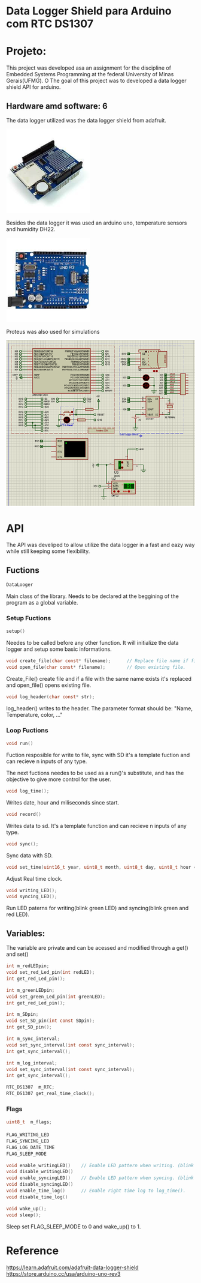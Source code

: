 # Data Logger Shield para Arduino com RTC DS1307

# Projeto: 

This project was developed asa an assignment for the discipline of Embedded Systems Programming at the federal University of Minas Gerais(UFMG). O The goal of this project was to developed a data logger shield API for arduino.

## Hardware amd software: 6

The data logger utilized was the data logger shield from adafruit.

![image](Images/Data_Logger.jpg)

Besides the data logger it was used an arduino uno, temperature sensors and humidity DH22.

![image](Images/Arduino.jpg)

Proteus was also used for simulations

![image](Images/Proteus.png)

# API

The API was develiped to allow utilize the data logger in a fast and eazy way while still keeping some flexibility.

## Fuctions

```C
DataLooger
```
Main class of the library. Needs to be declared at the beggining of the program as a global variable.

### Setup Fuctions

```C
setup()
```

Needes to be called before any other function. It will initialize the data logger and setup some basic informations.

```C
void create_file(char const* filename);      // Replace file name if filename exists.
void open_file(char const* filename);        // Open existing file. 
```

Create_File() create file and if a file with the same name exists it's replaced and open_file() opens existing file. 

```C
void log_header(char const* str);
```

log_header() writes to the header. The parameter format should be: "Name, Temperature, color, ..."

### Loop Fuctions

```C
void run()
```

Fuction resposible for write to file, sync with SD it's a template fuction and can recieve n inputs of any type.


The next fuctions needes to be used as a run()'s substitute, and has the objective to give more control for the user. 

```C
void log_time();
```

Writes date, hour and miliseconds since start.

```C
void record()
```

Writes data to sd. It's a template function and can recieve n inputs of any type.

```C
void sync();
```

Sync data with SD.

```C
void set_time(uint16_t year, uint8_t month, uint8_t day, uint8_t hour = 0, uint8_t min = 0, uint8_t sec = 0);
```

Adjust Real time clock.

```C
void writing_LED();
void syncing_LED();
```

Run LED paterns for writing(blink green LED) and syncing(blink green and red LED).

## Variables:

The variable are private and can be acessed and modified through a get() and set()

```C
int m_redLEDpin;
void set_red_Led_pin(int redLED);
int get_red_Led_pin();
```

```C
int m_greenLEDpin;
void set_green_Led_pin(int greenLED);
int get_red_Led_pin();
```

```C
int m_SDpin;
void set_SD_pin(int const SDpin);
int get_SD_pin(); 
```

```C
int m_sync_interval;
void set_sync_interval(int const sync_interval);
int get_sync_interval();
```

```C
int m_log_interval;
void set_sync_interval(int const sync_interval);
int get_sync_interval();
```

```C
RTC_DS1307  m_RTC;
RTC_DS1307 get_real_time_clock();
```

### Flags

```C
uint8_t  m_flags;  

FLAG_WRITING_LED
FLAG_SYNCING_LED  
FLAG_LOG_DATE_TIME
FLAG_SLEEP_MODE
``` 

```C
void enable_writingLED()    // Enable LED pattern when writing. (blink green LED)
void disable_writingLED()
void enable_syncingLED()    // Enable LED pattern when syncing. (blink green and red LED)
void disable_syncingLED()
void enable_time_log()      // Enable right time log to log_time().
void disable_time_log()
``` 

```C
void wake_up();
void sleep();
```

Sleep set FLAG_SLEEP_MODE to 0 and wake_up() to 1.

# Reference

https://learn.adafruit.com/adafruit-data-logger-shield
https://store.arduino.cc/usa/arduino-uno-rev3
